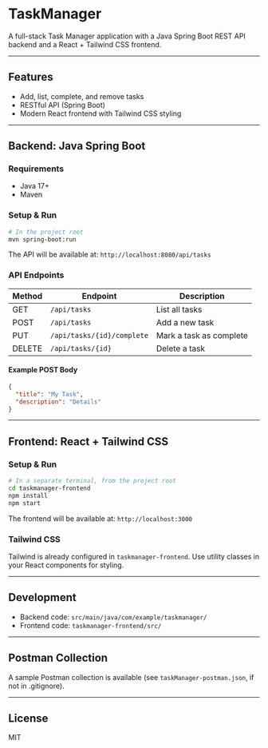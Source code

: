 # TaskManager

A full-stack Task Manager application with a Java Spring Boot REST API backend and a React + Tailwind CSS frontend.

---

## Features
- Add, list, complete, and remove tasks
- RESTful API (Spring Boot)
- Modern React frontend with Tailwind CSS styling

---

## Backend: Java Spring Boot

### Requirements
- Java 17+
- Maven

### Setup & Run
```sh
# In the project root
mvn spring-boot:run
```
The API will be available at: `http://localhost:8080/api/tasks`

### API Endpoints
| Method | Endpoint                        | Description                |
|--------|----------------------------------|----------------------------|
| GET    | `/api/tasks`                    | List all tasks             |
| POST   | `/api/tasks`                    | Add a new task             |
| PUT    | `/api/tasks/{id}/complete`      | Mark a task as complete    |
| DELETE | `/api/tasks/{id}`               | Delete a task              |

#### Example POST Body
```json
{
  "title": "My Task",
  "description": "Details"
}
```

---

## Frontend: React + Tailwind CSS

### Setup & Run
```sh
# In a separate terminal, from the project root
cd taskmanager-frontend
npm install
npm start
```
The frontend will be available at: `http://localhost:3000`

### Tailwind CSS
Tailwind is already configured in `taskmanager-frontend`. Use utility classes in your React components for styling.

---

## Development
- Backend code: `src/main/java/com/example/taskmanager/`
- Frontend code: `taskmanager-frontend/src/`

---

## Postman Collection
A sample Postman collection is available (see `taskManager-postman.json`, if not in .gitignore).

---

## License
MIT

